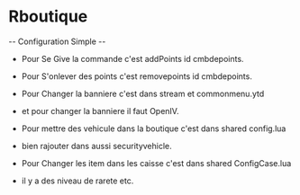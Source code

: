 # Rboutique

-- Configuration Simple --

- Pour Se Give la commande c'est addPoints id cmbdepoints.
- Pour S'onlever des points c'est removepoints id cmbdepoints.

- Pour Changer la banniere c'est dans stream et commonmenu.ytd
- et pour changer la banniere il faut OpenIV.

- Pour mettre des vehicule dans la boutique c'est dans shared config.lua
- bien rajouter dans aussi securityvehicle.

- Pour Changer les item dans les caisse c'est dans shared ConfigCase.lua
- il y a des niveau de rarete etc.


